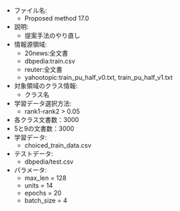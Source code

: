 - ファイル名:
    - Proposed method 17.0
- 説明:
    - 提案手法のやり直し
- 情報源領域:
    - 20news:全文書
    - dbpedia:train.csv
    - reuter:全文書
    - yahootopic:train_pu_half_v0.txt, train_pu_half_v1.txt
- 対象領域のクラス情報:
    - クラス名
- 学習データ選択方法:
    - rank1-rank2 > 0.05
- 各クラス文書数：3000
- 5と9の文書数：3000
- 学習データ:
    - choiced_train_data.csv
    <!-- - yahootopic/train_pu_half_v1.txt -->
- テストデータ:
    - dbpedia/test.csv
    <!-- - yahootopic/test.txt -->
- パラメータ:
    - max_len = 128
    - units = 14
    - epochs = 20
    - batch_size = 4
